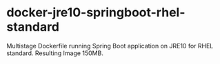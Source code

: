 # docker-jre10-springboot-rhel-standard
Multistage Dockerfile running Spring Boot application on JRE10 for RHEL standard. Resulting Image 150MB.
